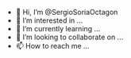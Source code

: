 - 👋 Hi, I’m @SergioSoriaOctagon
- 👀 I’m interested in ...
- 🌱 I’m currently learning ...
- 💞️ I’m looking to collaborate on ...
- 📫 How to reach me ...

<!---
SergioSoriaOctagon/SergioSoriaOctagon is a ✨ special ✨ repository because its `README.md` (this file) appears on your GitHub profile.
You can click the Preview link to take a look at your changes.
--->
